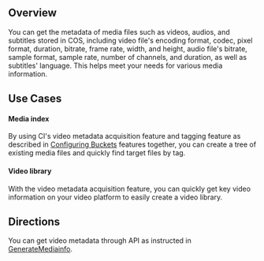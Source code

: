 ## Overview

You can get the metadata of media files such as videos, audios, and subtitles stored in COS, including video file's encoding format, codec, pixel format, duration, bitrate, frame rate, width, and height, audio file's bitrate, sample format, sample rate, number of channels, and duration, as well as subtitles' language. This helps meet your needs for various media information.

## Use Cases

#### Media index

By using CI's video metadata acquisition feature and tagging feature as described in [Configuring Buckets](https://intl.cloud.tencent.com/document/product/1045/37767) features together, you can create a tree of existing media files and quickly find target files by tag.

#### Video library

With the video metadata acquisition feature, you can quickly get key video information on your video platform to easily create a video library.

## Directions

You can get video metadata through API as instructed in [GenerateMediainfo](https://www.tencentcloud.com/document/product/1045/48569).
